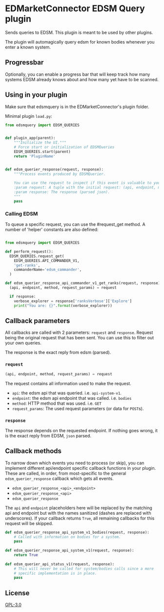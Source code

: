 # EDMarketConnector EDSM Query plugin

Sends queries to EDSM. This plugin is meant to be used by other plugins.

The plugin will automagically query edsm for known bodies whenever you enter
a known system.

## Progressbar

Optionally, you can enable a progress bar that will keep track how many
systems EDSM already knows about and how many yet have to be scanned.

## Using in your plugin

Make sure that edsmquery is in the EDMarketConnector's plugin folder.

Minimal plugin `load.py`:    
```python
from edsmquery import EDSM_QUERIES


def plugin_app(parent):
    """Initialize the UI."""
    # Force start or initialization of EDSMQueries
    EDSM_QUERIES.start(parent)
    return 'PluginName'


def edsm_querier_response(request, response):
    """Process events produced by EDSMQuerier.
    
    You can use the request to inspect if this event is valuable to you.
    :param request: A tuple with the initial request: (api, endpoint, method, request_params)
    :param response: The response (parsed json).
    """
    pass
```

### Calling EDSM

To queue a specific request, you can use the #request_get method. A number
of 'helper' constants are also defined:

```python

from edsmquery import EDSM_QUERIES

def perform_request():
  EDSM_QUERIES.request_get(
    EDSM_QUERIES.API_COMMANDER_V1,
    'get-ranks',
    commanderName='edsm_commander',
  )

def edsm_querier_response_api_commander_v1_get_ranks(request, response):
  (api, endpoint, method, request_params) = request

  if response:
    verbose_explorer = response['ranksVerbose']['Explore']
    print("You are: {}".format(verbose_explorer))

```


## Callback parameters

All callbacks are called with 2 parameters: `request` and `response`. Request being the original request that has been sent. You can use this to filter out your own queries.

The response is the exact reply from edsm (parsed).

### `request`

```python
(api, endpoint, method, request_params) = request
```

The request contains all information used to make the request.
* `api`: the edsm api that was queried. i.e. `api-system-v1`.
* `endpoint`: the edsm api endpoint that was called. i.e. `bodies`
* `method`: HTTP method that was used. i.e. `GET`
* `request_params`: The used request parameters (or data for `POST`s).
 
### `response`

The response depends on the requested endpoint. If nothing goes wrong, it is the exact reply 
from EDSM, `json` parsed.

## Callback methods

To narrow down which events you need to process (or skip), you can implement different api/endpoint
specific callback functions in your plugin. These are called, in order, from most-specific to
the general `edsm_querier_response` callback which gets all events.

* `edsm_querier_response_<api>_<endpoint>`
* `edsm_querier_response_<api>`
* `edsm_querier_response`

The `api` and `endpoint` placeholders here will be replaced by the matching api and endpoint
but with the names sanitized (dashes are replaced with underscores). If your callback returns
`True`, all remaining callbacks for this request will be skipped.

```python
def edsm_querier_response_api_system_v1_bodies(request, response):
    # Called with information on bodies for a system.
    pass
    
def edsm_querier_response_api_system_v1(request, response):
    return True
    
def edsm_querier_api_status_v1(request, response):
    # This will never be called for system/bodies calls since a more
    # specific implementation is in place.
    pass
```

## License

[GPL-3.0](https://choosealicense.com/licenses/gpl-3.0/)
